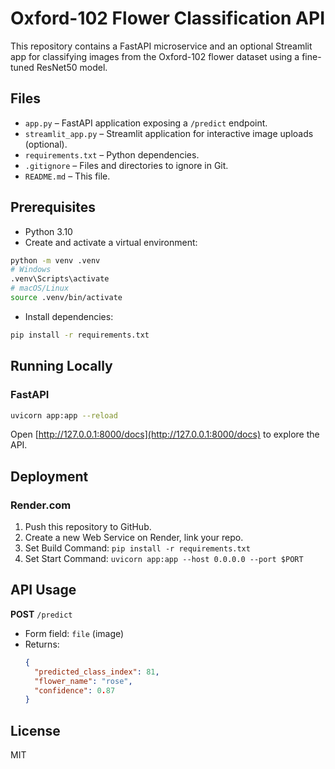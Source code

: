 # Oxford-102 Flower Classification API

This repository contains a FastAPI microservice and an optional Streamlit app for classifying images from the Oxford-102 flower dataset using a fine-tuned ResNet50 model.

## Files

- `app.py` – FastAPI application exposing a `/predict` endpoint.
- `streamlit_app.py` – Streamlit application for interactive image uploads (optional).
- `requirements.txt` – Python dependencies.
- `.gitignore` – Files and directories to ignore in Git.
- `README.md` – This file.

## Prerequisites

- Python 3.10
- Create and activate a virtual environment:

```bash
python -m venv .venv
# Windows
.venv\Scripts\activate
# macOS/Linux
source .venv/bin/activate
```

- Install dependencies:

```bash
pip install -r requirements.txt
```

## Running Locally

### FastAPI

```bash
uvicorn app:app --reload
```

Open [http://127.0.0.1:8000/docs](http://127.0.0.1:8000/docs) to explore the API.

## Deployment

### Render.com

1. Push this repository to GitHub.  
2. Create a new Web Service on Render, link your repo.  
3. Set Build Command: `pip install -r requirements.txt`  
4. Set Start Command: `uvicorn app:app --host 0.0.0.0 --port $PORT`

## API Usage

**POST** `/predict`  
- Form field: `file` (image)  
- Returns:
  ```json
  {
    "predicted_class_index": 81,
    "flower_name": "rose",
    "confidence": 0.87
  }
  ```

## License

MIT
